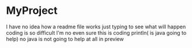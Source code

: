 # MyProject
I have no idea how a readme file works
just typing to see what will happen
coding is so difficult
I'm no even sure this is coding
println( is java going to help)
no java is not going to help at all in preview
